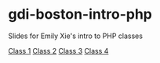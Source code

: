 # gdi-boston-intro-php
Slides for Emily Xie's intro to PHP classes

[Class 1](gdi_php_slides_1.html)
[Class 2](gdi_php_slides_2.html)
[Class 3](gdi_php_slides_3.html)
[Class 4](gdi_php_slides_4.html)
